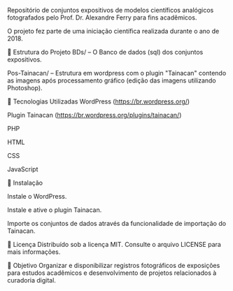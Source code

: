 Repositório de conjuntos expositivos de modelos científicos analógicos fotografados pelo Prof. Dr. Alexandre Ferry para fins acadêmicos.

O projeto fez parte de uma iniciação científica realizada durante o ano de 2018.

📂 Estrutura do Projeto
BDs/ – O Banco de dados (sql) dos conjuntos expositivos.

Pos-Tainacan/ – Estrutura em wordpress com o plugin "Tainacan" contendo as imagens após processamento gráfico (edição das imagens utilizando Photoshop).


🔧 Tecnologias Utilizadas
WordPress (https://br.wordpress.org/)

Plugin Tainacan (https://br.wordpress.org/plugins/tainacan/)

PHP

HTML

CSS

JavaScript

🚀 Instalação

Instale o WordPress.

Instale e ative o plugin Tainacan.

Importe os conjuntos de dados através da funcionalidade de importação do Tainacan.


📜 Licença
Distribuído sob a licença MIT. Consulte o arquivo LICENSE para mais informações.


🎯 Objetivo
Organizar e disponibilizar registros fotográficos de exposições para estudos acadêmicos e desenvolvimento de projetos relacionados à curadoria digital.

